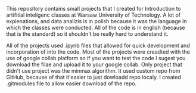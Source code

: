 This repository contains small projects that I created for Introduction to artifitial inteligenc classes at Warsaw University of Technology. A lot of explenations, and data analizis is in polish because it was the language in which the classes were conducted. All of the code is in english (because that is the standard) so it shouldn't be really hard to understand it.

All of the projects used .ipynb files that allowed for quick development and incorporation of into the code. Most of the projects were creadted with the use of google collab platform so if you want to test the code I sugest you download the filae and upload it to your google collab. Only project that didn't use project was the minmax algorithm. It used custom repo from GitHub, because of that it'easier to just dowloadd repo localy. I created .gitmodules file to allow easier download of the repo.